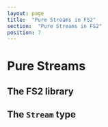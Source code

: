 ```yaml
---
layout: page
title:  "Pure Streams in FS2"
section:  "Pure Streams in FS2"
position: 7
---
```

<script defer src="https://embed.scalafiddle.io/integration.js"></script>

# Pure Streams

## The FS2 library

## The `Stream` type

##